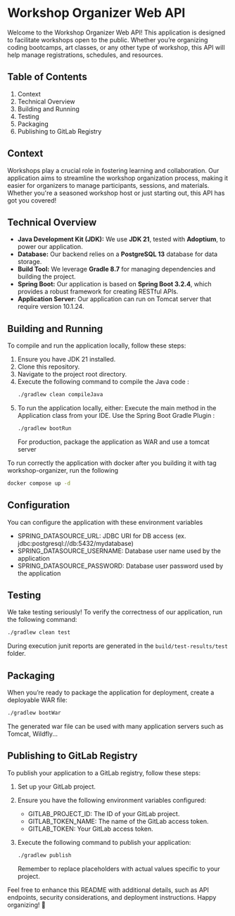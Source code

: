 # Workshop Organizer Web API

Welcome to the Workshop Organizer Web API! This application is designed to facilitate workshops open to the public. Whether you’re organizing coding bootcamps, art classes, or any other type of workshop, this API will help manage registrations, schedules, and resources.

## Table of Contents

1. Context
2. Technical Overview
3. Building and Running
4. Testing
5. Packaging
6. Publishing to GitLab Registry

## Context

Workshops play a crucial role in fostering learning and collaboration. Our application aims to streamline the workshop organization process, making it easier for organizers to manage participants, sessions, and materials. Whether you're a seasoned workshop host or just starting out, this API has got you covered!

## Technical Overview

- **Java Development Kit (JDK):** We use **JDK 21**, tested with **Adoptium**, to power our application.
- **Database:** Our backend relies on a **PostgreSQL 13** database for data storage.
- **Build Tool:** We leverage **Gradle 8.7** for managing dependencies and building the project.
- **Spring Boot:** Our application is based on **Spring Boot 3.2.4**, which provides a robust framework for creating RESTful APIs.
- **Application Server:** Our application can run on Tomcat server that require version 10.1.24.

## Building and Running

To compile and run the application locally, follow these steps:

1. Ensure you have JDK 21 installed.
2. Clone this repository.
3. Navigate to the project root directory.
4. Execute the following command to compile the Java code :
   ```bash
   ./gradlew clean compileJava
   ```
5. To run the application locally, either:
   Execute the main method in the Application class from your IDE.
   Use the Spring Boot Gradle Plugin :
   ```bash
   ./gradlew bootRun
   ```
   For production, package the application as WAR and use a tomcat server

To run correctly the application with docker after you building it with tag workshop-organizer, run the following

```bash
docker compose up -d
```

## Configuration

You can configure the application with these environment variables

- SPRING_DATASOURCE_URL: JDBC URI for DB access (ex. jdbc:postgresql://db:5432/mydatabase)
- SPRING_DATASOURCE_USERNAME: Database user name used by the application
- SPRING_DATASOURCE_PASSWORD: Database user password used by the application

## Testing

We take testing seriously! To verify the correctness of our application, run the following command:

```bash
./gradlew clean test
```

During execution junit reports are generated in the `build/test-results/test` folder.

## Packaging

When you’re ready to package the application for deployment, create a deployable WAR file:

```bash
./gradlew bootWar
```

The generated war file can be used with many application servers such as Tomcat, Wildfly...

## Publishing to GitLab Registry

To publish your application to a GitLab registry, follow these steps:

1. Set up your GitLab project.
2. Ensure you have the following environment variables configured:

   - GITLAB_PROJECT_ID: The ID of your GitLab project.
   - GITLAB_TOKEN_NAME: The name of the GitLab access token.
   - GITLAB_TOKEN: Your GitLab access token.

3. Execute the following command to publish your application:
   ```bash
   ./gradlew publish
   ```
   Remember to replace placeholders with actual values specific to your project.

Feel free to enhance this README with additional details, such as API endpoints, security considerations, and deployment instructions. Happy organizing! 🚀